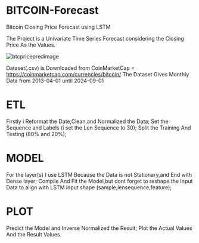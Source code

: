 # BITCOIN-Forecast
Bitcoin Closing Price Forecast using LSTM

The Project is a Univariate Time Series Forecast considering the Closing Price As the Values.

![btcpricepredimage](https://github.com/user-attachments/assets/b24a3862-a412-4085-a01b-682c27f9e23a)

Dataset(.csv) is Downloaded from CoinMarketCap = https://coinmarketcap.com/currencies/bitcoin/
The Dataset Gives Monthly Data from 2013-04-01 until 2024-09-01

# ETL
Firstly i Reformat the Date,Clean,and Normalized the Data;
Set the Sequence and Labels (i set the Len Sequence to 30);
Split the Training And Testing (80% and 20%);

# MODEL
For the layer(s) I use LSTM Because the Data is not Stationary,and End with Dense layer;
Compile And Fit the Model,but dont forget to reshape the Input Data to align with LSTM input shape (sample,lensequence,feature);

# PLOT
Predict the Model and Inverse Normalized the Result;
Plot the Actual Values And the Result Values.
